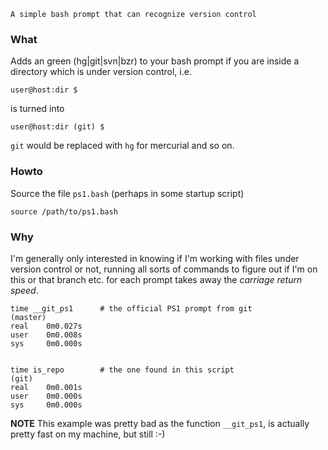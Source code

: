 
    A simple bash prompt that can recognize version control


### What ###

Adds an green (hg|git|svn|bzr) to your bash prompt if you are inside
a directory which is under version control, i.e.

    user@host:dir $

is turned into
    
    user@host:dir (git) $

`git` would be replaced with `hg` for mercurial and so on.



### Howto ###

Source the file `ps1.bash` (perhaps in some startup script)

    source /path/to/ps1.bash


### Why ###

I'm generally only interested in knowing if I'm working with files under
version control or not, running all sorts of commands to figure out if
I'm on this or that branch etc. for each prompt takes away the *carriage
return speed*.


    time __git_ps1      # the official PS1 prompt from git
    (master)
    real    0m0.027s
    user    0m0.008s
    sys     0m0.000s


    time is_repo        # the one found in this script
    (git) 
    real    0m0.001s
    user    0m0.000s
    sys     0m0.000s


**NOTE** This example was pretty bad as the function `__git_ps1`, is
actually pretty fast on my machine, but still :-)
